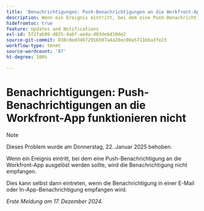 ```yaml
---
title: 'Benachrichtigungen: Push-Benachrichtigungen an die Workfront-App funktionieren nicht'
description: Wenn ein Ereignis eintritt, bei dem eine Push-Benachrichtigung an die Workfront-App ausgelöst werden sollte, wird die Benachrichtigung nicht empfangen.
hidefromtoc: true
feature: Updates and Notifications
exl-id: 5f2fab99-d825-4abf-ae4a-d03de6d10de2
source-git-commit: 838c8ed34b72916597a4a28ec00a5711bba3fe23
workflow-type: tm+mt
source-wordcount: '87'
ht-degree: 100%

---
```


# Benachrichtigungen: Push-Benachrichtigungen an die Workfront-App funktionieren nicht

>[!NOTE]
>
>Dieses Problem wurde am Donnerstag, 22. Januar 2025 behoben.

Wenn ein Ereignis eintritt, bei dem eine Push-Benachrichtigung an die Workfront-App ausgelöst werden sollte, wird die Benachrichtigung nicht empfangen.

Dies kann selbst dann eintreten, wenn die Benachrichtigung in einer E-Mail oder In-App-Benachrichtigung empfangen wird.

_Erste Meldung am 17. Dezember 2024._
